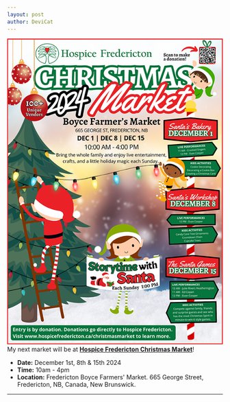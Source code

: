 ```yaml
---
layout: post
author: DeviCat
---
```


![](/img/HospiceFrederictonChristmasMarket2024.png)
My next market will be at **[Hospice Fredericton Christmas Market](https://www.facebook.com/share/1BqHYwjGdq/)**!
<!--card-->
- **Date:** December 1st, 8th & 15th 2024
- **Time:** 10am &#45; 4pm
- **Location:** Fredericton Boyce Farmers' Market. 665 George Street, Fredericton, NB, Canada, New Brunswick.

---
